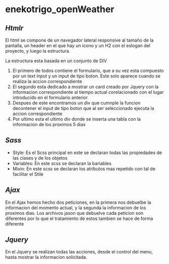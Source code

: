 # enekotrigo_openWeather
## _Htmlr_

El html se compone de un navegador lateral responsive al tamaño de la pantalla, un header en el que hay un icono y un H2 con el eslogan del proyecto, y luego la estructura.

La estructura esta basada en un conjunto de DIV
1. El primero de todos contiene el formulario, que a su vez esta compuesto por un text input y un input de tipo boton. Este solo aparece cuando se realiza la accion correspondiente
2. El segundo esta dedicado a mostrar un card creado por Jquery con la informacion correspondiente al tiempo actual corelacionado con el lugar introducido en el formulario anterior
3. Despues de este encontramos un div que cumnple la funcion decontener el input de tipo boton que al ser seleccionado ejecuta la accion correspondiente 
4. Por ultimo esta el ultimo div donde se inserta una tabla con la informacion de los proximos 5 dias

## _Sass_

- Style: Es el Scss principal en este se declaran todas las propiedades de las clases y de los objetos 
- Variables: En este scss se declaran la bariables 
- Mixin: En este scss se declaran los atributos mas repetido con tal de facilitar el Stile 

## _Ajax_
En el Ajax hemos hecho dos peticiones, en la primera nos debuelbe la informacion del momento actual, y la segunda la informacion de los proximos dias. Los archivos jason que debuelve cada peticion son diferentes por lo que el tratamiento de estos tambien se hace de forma diferente

## _Jquery_
En el Jquery se realizan todas las acciones, desde el control del menu, hasta mostrar la informacion solicitada.
